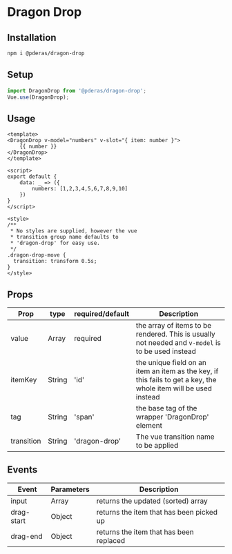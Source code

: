 # Dragon Drop

## Installation

```sh
npm i @pderas/dragon-drop
```

## Setup
```js
import DragonDrop from '@pderas/dragon-drop';
Vue.use(DragonDrop);
```

## Usage
```vue
<template>
<DragonDrop v-model="numbers" v-slot="{ item: number }">
    {{ number }}
</DragonDrop>
</template>

<script>
export default {
    data: _ => ({
        numbers: [1,2,3,4,5,6,7,8,9,10]
    })
}
</script>

<style>
/**
 * No styles are supplied, however the vue
 * transition group name defaults to
 * 'dragon-drop' for easy use.
 */
.dragon-drop-move {
  transition: transform 0.5s;
}
</style>
```


## Props
| Prop        | type           | required/default  | Description |
| --- | --- | --- | --- |
| value | Array | required | the array of items to be rendered. This is usually not needed and `v-model` is to be used instead |
| itemKey | String | 'id' | the unique field on an item an item as the key, if this fails to get a key, the whole item will be used instead |
| tag | String | 'span' | the base tag of the wrapper 'DragonDrop' element |
| transition | String | 'dragon-drop' | The vue transition name to be applied |

## Events

| Event | Parameters | Description |
| --- | --- | --- |
| input | Array | returns the updated (sorted) array |
| drag-start | Object | returns the item that has been picked up |
| drag-end | Object | returns the item that has been replaced |

